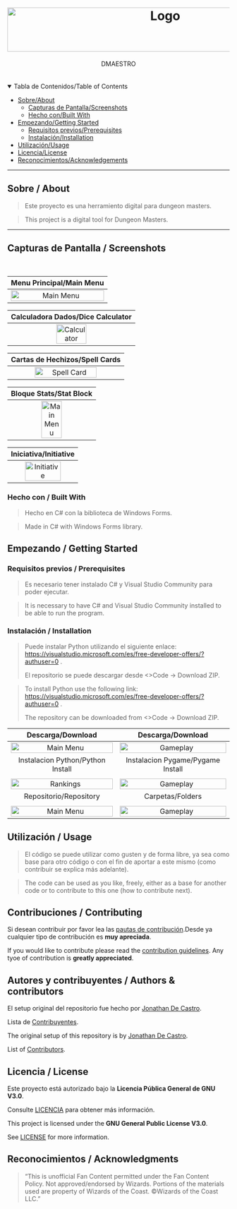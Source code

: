 <h1 align="center">
  <a href="https://github.com/GITHUB_USERNAME/REPO_SLUG">
    <img src="Assets/Readme/logo_text.png" alt="Logo" width="700" height="100">
  </a>
</h1>

<div align="center">
  DMAESTRO
  <br />
 
  <br />
  
</div>

<div align="center">
<br />


</div>

<details open="open">
<summary>Tabla de Contenidos/Table of Contents</summary>

- [Sobre/About](#sobre--about)
  - [Capturas de Pantalla/Screenshots](#capturas-de-pantalla--screenshots)
  - [Hecho con/Built With](#hecho-con--built-with)
- [Empezando/Getting Started](#empezando--getting-started)
  - [Requisitos previos/Prerequisites](#requisitos-previos--prerequisites)
  - [Instalación/Installation](#instalaci%C3%B3n--installation)
- [Utilización/Usage](#utilizaci%C3%B3n--usage)
- [Licencia/License](#licencia--license)
- [Reconocimientos/Acknowledgements](#reconocimientos--acknowledgments)

</details>

---

## Sobre / About

> Este proyecto es una herramiento digital para dungeon masters. 

> This project is a digital tool for Dungeon Masters.
> 

---
## Capturas de Pantalla / Screenshots
<br>


|                        Menu Principal/Main Menu                             |    
| :-------------------------------------------------------------------:       | 
| <img src="Assets/Readme/MenuPrincipal.png" title="Main Menu" width="100%">  | 


|                           Calculadora Dados/Dice Calculator                 |                        
|  :-------------------------------------------------------------------:      | 
| <img src="Assets/Readme/Calculadora.png" title="Calculator" width="50%">    |

| Cartas de Hechizos/Spell Cards                                              |
| :-------------------------------------------------------------------:       |
<img src="Assets/Readme/SpellCard.png" title="Spell Card" width="75%">        |

|                        Bloque Stats/Stat Block                              |                           
| :-------------------------------------------------------------------:       | 
| <img src="Assets/Readme/StatBlock.png" title="Main Menu" width="50%">       |  

| Iniciativa/Initiative                                                       |
| :-------------------------------------------------------------------:       | 
|<img src="Assets/Readme/Iniciativa.png" title="Initiative" width="75%">      |


</details>

### Hecho con / Built With


> Hecho en C# con la biblioteca de Windows Forms. 

> Made in C# with Windows Forms library.

## Empezando / Getting Started

### Requisitos previos / Prerequisites


> Es necesario tener instalado C# y Visual Studio Community para poder ejecutar. 

> It is necessary to have C# and Visual Studio Community installed to be able to run the program.

### Instalación / Installation


> Puede instalar Python utilizando el siguiente enlace: https://visualstudio.microsoft.com/es/free-developer-offers/?authuser=0 . 
> 
> El repositorio se puede descargar desde <>Code -> Download ZIP. 

> To install Python use the following link: https://visualstudio.microsoft.com/es/free-developer-offers/?authuser=0 . 
> 
> The repository can be downloaded from <>Code -> Download ZIP.


|                        Descarga/Download                       |                        Descarga/Download                                |
| :-------------------------------------------------------------------: | :--------------------------------------------------------------------: |
| <img src="docs/images/python_install_1.png" title="Main Menu" width="100%">  | <img src="docs/images/python_install_2.png" title="Gameplay" width="100%">  |
|                           Instalacion Python/Python Install       |                         Instalacion Pygame/Pygame Install                           |
|  |  |
| <img src="docs/images/python_install_3.png" title="Rankings" width="100%">    | <img src="docs/images/pygame_install.png" title="Gameplay" width="100%">  |
|                              Repositorio/Repository           |                 Carpetas/Folders                            |
| | |
| <img src="docs/images/Screenshot_repositorio.png" title="Main Menu" width="100%">| <img src="docs/images/folders.png" title="Gameplay" width="100%">  |

## Utilización / Usage


> El código se puede utilizar como gusten y de forma libre, ya sea como base para otro código o con el fin de aportar a este mismo (como contribuir se explica más adelante).

> The code can be used as you like, freely, either as a base for another code or to contribute to this one (how to contribute next).

## Contribuciones / Contributing

Si desean contribuir por favor lea las [pautas de contribución](docs/CONTRIBUTING.md).Desde ya cualquier tipo de contribución es **muy apreciada**.

If you would like to contribute please read the [contribution guidelines](docs/CONTRIBUTING.md). Any tyoe of contribution is **greatly appreciated**.

## Autores y contribuyentes / Authors & contributors

El setup original del repositorio fue hecho por [Jonathan De Castro](https://github.com/jonybhm). 

Lista de [Contribuyentes](https://github.com/jonybhm/Shade_knight/contributors). 

The original setup of this repository is by [Jonathan De Castro](https://github.com/jonybhm).

List of [Contributors](https://github.com/jonybhm/Shade_knight/contributors).

## Licencia / License

Este proyecto está autorizado bajo la **Licencia Pública General de GNU V3.0**.

Consulte [LICENCIA](LICENSE) para obtener más información.

This project is licensed under the **GNU General Public License V3.0**.

See [LICENSE](LICENSE) for more information.

## Reconocimientos / Acknowledgments

> “This is unofficial Fan Content permitted under the Fan Content Policy. Not approved/endorsed by Wizards. Portions of the materials used are property of Wizards of the Coast. ©Wizards of the Coast LLC.”
